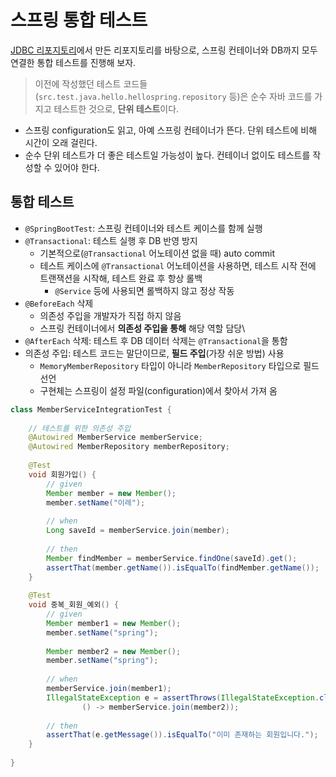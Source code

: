 # 스프링 통합 테스트

 [JDBC 리포지토리](02_jdbc.md)에서 만든 리포지토리를 바탕으로, 스프링 컨테이너와 DB까지 모두 연결한 통합 테스트를 진행해 보자.

> 이전에 작성했던 테스트 코드들(`src.test.java.hello.hellospring.repository` 등)은 순수 자바 코드를 가지고 테스트한 것으로, **단위 테스트**이다.
* 스프링 configuration도 읽고, 아예 스프링 컨테이너가 뜬다. 단위 테스트에 비해 시간이 오래 걸린다.
* 순수 단위 테스트가 더 좋은 테스트일 가능성이 높다. 컨테이너 없이도 테스트를 작성할 수 있어야 한다.

## 통합 테스트


* `@SpringBootTest`: 스프링 컨테이너와 테스트 케이스를 함께 실행
* `@Transactional`: 테스트 실행 후 DB 반영 방지
  * 기본적으로(`@Transactional` 어노테이션 없을 때) auto commit
  * 테스트 케이스에 `@Transactional` 어노테이션을 사용하면, 테스트 시작 전에 트랜잭션을 시작해, 테스트 완료 후 항상 롤백
    * `@Service` 등에 사용되면 롤백하지 않고 정상 작동
* `@BeforeEach` 삭제
  * 의존성 주입을 개발자가 직접 하지 않음
  * 스프링 컨테이너에서 **의존성 주입을 통해** 해당 역할 담당\
* `@AfterEach` 삭제: 테스트 후 DB 데이터 삭제는 `@Transactional`을 통함
* 의존성 주입: 테스트 코드는 말단이므로, **필드 주입**(가장 쉬운 방법) 사용
  * `MemoryMemberRepository` 타입이 아니라 `MemberRepository` 타입으로 필드 선언
  * 구현체는 스프링이 설정 파일(configuration)에서 찾아서 가져 옴


```java
class MemberServiceIntegrationTest {
    
    // 테스트를 위한 의존성 주입
    @Autowired MemberService memberService;
    @Autowired MemberRepository memberRepository;
    
    @Test
    void 회원가입() {
        // given
        Member member = new Member();
        member.setName("이레");
        
        // when
        Long saveId = memberService.join(member);
        
        // then
        Member findMember = memberService.findOne(saveId).get();
        assertThat(member.getName()).isEqualTo(findMember.getName());
    }
    
    @Test
    void 중복_회원_예외() {
        // given
        Member member1 = new Member();
        member.setName("spring");
        
        Member member2 = new Member();
        member.setName("spring");
        
        // when
        memberService.join(member1);
        IllegalStateException e = assertThrows(IllegalStateException.class,
                () -> memberService.join(member2));
        
        // then
        assertThat(e.getMessage()).isEqualTo("이미 존재하는 회원입니다.");
    }
    
}
``` 


